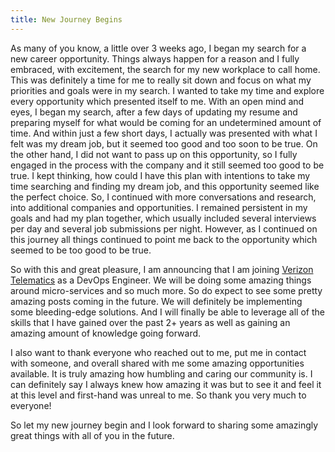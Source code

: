 ```yaml
---
title: New Journey Begins
---
```


As many of you know, a little over 3 weeks ago, I began my search for a
new career opportunity. Things always happen for a reason and I fully
embraced, with excitement, the search for my new workplace to call home.
This was definitely a time for me to really sit down and focus on what
my priorities and goals were in my search. I wanted to take my time and
explore every opportunity which presented itself to me. With an open
mind and eyes, I began my search, after a few days of updating my resume
and preparing myself for what would be coming for an undetermined amount
of time. And within just a few short days, I actually was presented with
what I felt was my dream job, but it seemed too good and too soon to be
true. On the other hand, I did not want to pass up on this opportunity,
so I fully engaged in the process with the company and it still seemed
too good to be true. I kept thinking, how could I have this plan with
intentions to take my time searching and finding my dream job, and this
opportunity seemed like the perfect choice. So, I continued with more
conversations and research, into additional companies and opportunities.
I remained persistent in my goals and had my plan together, which
usually included several interviews per day and several job submissions
per night. However, as I continued on this journey all things continued
to point me back to the opportunity which seemed to be too good to be
true.

So with this and great pleasure, I am announcing that I am joining
[Verizon Telematics](https://www.verizontelematics.com/) as a DevOps
Engineer. We will be doing some amazing things around micro-services and
so much more. So do expect to see some pretty amazing posts coming in
the future. We will definitely be implementing some bleeding-edge
solutions. And I will finally be able to leverage all of the skills that
I have gained over the past 2+ years as well as gaining an amazing
amount of knowledge going forward.

I also want to thank everyone who reached out to me, put me in contact
with someone, and overall shared with me some amazing opportunities
available. It is truly amazing how humbling and caring our community is.
I can definitely say I always knew how amazing it was but to see it and
feel it at this level and first-hand was unreal to me. So thank you very
much to everyone!

So let my new journey begin and I look forward to sharing some amazingly
great things with all of you in the future.
